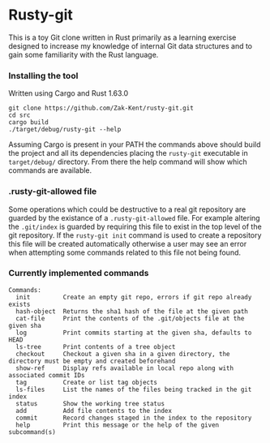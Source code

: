 # Rusty-git

This is a toy Git clone written in Rust primarily as a learning exercise
designed to increase my knowledge of internal Git data structures and to gain
some familiarity with the Rust language.

### Installing the tool
Written using Cargo and Rust 1.63.0
```
git clone https://github.com/Zak-Kent/rusty-git.git
cd src
cargo build
./target/debug/rusty-git --help
```

Assuming Cargo is present in your PATH the commands above should build the
project and all its dependencies placing the `rusty-git` executable in
`target/debug/` directory. From there the help command will show which commands
are available.

### .rusty-git-allowed file
Some operations which could be destructive to a real git repository are guarded
by the existance of a `.rusty-git-allowed` file. For example altering the
`.git/index` is guarded by requiring this file to exist in the top level of the
git repository. If the `rusty-git init` command is used to create a repository
this file will be created automatically otherwise a user may see an error when
attempting some commands related to this file not being found.

### Currently implemented commands
```
Commands:
  init         Create an empty git repo, errors if git repo already exists
  hash-object  Returns the sha1 hash of the file at the given path
  cat-file     Print the contents of the .git/objects file at the given sha
  log          Print commits starting at the given sha, defaults to HEAD
  ls-tree      Print contents of a tree object
  checkout     Checkout a given sha in a given directory, the directory must be empty and created beforehand
  show-ref     Display refs available in local repo along with associated commit IDs
  tag          Create or list tag objects
  ls-files     List the names of the files being tracked in the git index
  status       Show the working tree status
  add          Add file contents to the index
  commit       Record changes staged in the index to the repository
  help         Print this message or the help of the given subcommand(s)
```
